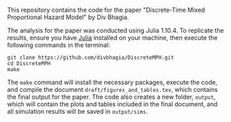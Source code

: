 This repository contains the code for the paper "Discrete-Time Mixed Proportional Hazard Model" by Div Bhagia. 

The analysis for the paper was conducted using Julia 1.10.4. To replicate the results, ensure you have [Julia](https://julialang.org/downloads/) installed on your machine, then execute the following commands in the terminal:

```shell
git clone https://github.com/divbhagia/DiscreteMPH.git
cd DiscreteMPH
make
```

The `make` command will install the necessary packages, execute the code, and compile the document `draft/figures_and_tables.tex`, which contains the final output for the paper. The code also creates a new folder, `output`, which will contain the plots and tables included in the final document, and all simulation results will be saved in `output/sims`.